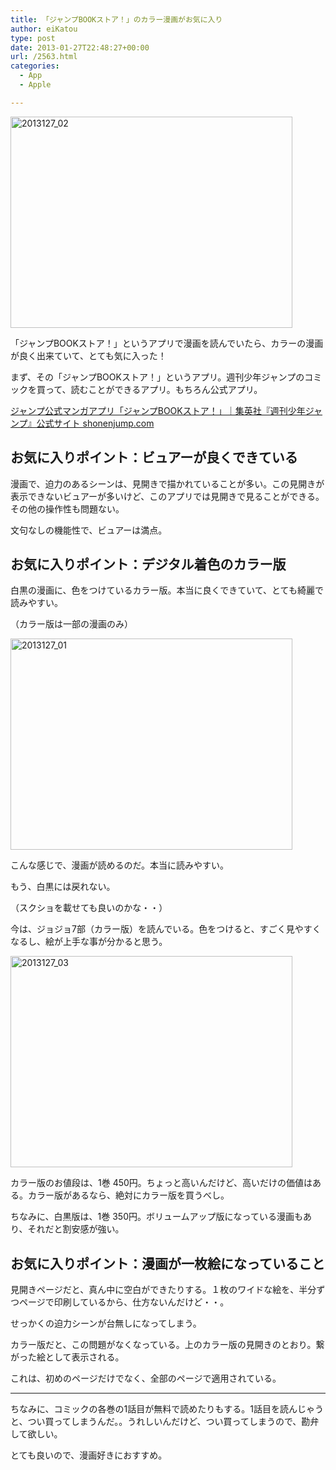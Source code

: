 ```yaml
---
title: 「ジャンプBOOKストア！」のカラー漫画がお気に入り
author: eiKatou
type: post
date: 2013-01-27T22:48:27+00:00
url: /2563.html
categories:
  - App
  - Apple

---
```

<img src="http://eikatou.net/blog/wp-content/uploads/2013/01/2013127_02.jpg" alt="2013127_02" width="451" height="338" class="alignnone size-full wp-image-2565" srcset="/uploads/2013/01/2013127_02.jpg 451w, /uploads/2013/01/2013127_02-300x224.jpg 300w" sizes="(max-width: 451px) 100vw, 451px" />
  
「ジャンプBOOKストア！」というアプリで漫画を読んでいたら、カラーの漫画が良く出来ていて、とても気に入った！

まず、その「ジャンプBOOKストア！」というアプリ。週刊少年ジャンプのコミックを買って、読むことができるアプリ。もちろん公式アプリ。
  
[ジャンプ公式マンガアプリ「ジャンプBOOKストア！」｜集英社『週刊少年ジャンプ』公式サイト shonenjump.com][1]

<!--more-->

## お気に入りポイント：ビュアーが良くできている

漫画で、迫力のあるシーンは、見開きで描かれていることが多い。この見開きが表示できないビュアーが多いけど、このアプリでは見開きで見ることができる。その他の操作性も問題ない。

文句なしの機能性で、ビュアーは満点。

## お気に入りポイント：デジタル着色のカラー版

白黒の漫画に、色をつけているカラー版。本当に良くできていて、とても綺麗で読みやすい。
  
（カラー版は一部の漫画のみ）

<img src="http://eikatou.net/blog/wp-content/uploads/2013/01/2013127_01.jpg" alt="2013127_01" width="451" height="338" class="alignnone size-full wp-image-2564" srcset="/uploads/2013/01/2013127_01.jpg 451w, /uploads/2013/01/2013127_01-300x224.jpg 300w" sizes="(max-width: 451px) 100vw, 451px" />
  
こんな感じで、漫画が読めるのだ。本当に読みやすい。
  
もう、白黒には戻れない。
  
（スクショを載せても良いのかな・・）

今は、ジョジョ7部（カラー版）を読んでいる。色をつけると、すごく見やすくなるし、絵が上手な事が分かると思う。

<img src="http://eikatou.net/blog/wp-content/uploads/2013/01/2013127_03.jpg" alt="2013127_03" width="451" height="338" class="alignnone size-full wp-image-2566" srcset="/uploads/2013/01/2013127_03.jpg 451w, /uploads/2013/01/2013127_03-300x224.jpg 300w" sizes="(max-width: 451px) 100vw, 451px" />
  
カラー版のお値段は、1巻 450円。ちょっと高いんだけど、高いだけの価値はある。カラー版があるなら、絶対にカラー版を買うべし。

ちなみに、白黒版は、1巻 350円。ボリュームアップ版になっている漫画もあり、それだと割安感が強い。

## お気に入りポイント：漫画が一枚絵になっていること

見開きページだと、真ん中に空白ができたりする。１枚のワイドな絵を、半分ずつページで印刷しているから、仕方ないんだけど・・。
  
せっかくの迫力シーンが台無しになってしまう。

カラー版だと、この問題がなくなっている。上のカラー版の見開きのとおり。繋がった絵として表示される。

これは、初めのページだけでなく、全部のページで適用されている。

* * *

ちなみに、コミックの各巻の1話目が無料で読めたりもする。1話目を読んじゃうと、つい買ってしまうんだ。。うれしいんだけど、つい買ってしまうので、勘弁して欲しい。 

とても良いので、漫画好きにおすすめ。

 [1]: http://www.shonenjump.com/j/sp_jumpbookstore/
